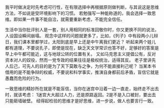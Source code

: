 我平时做决定时先考虑可行性，在有限选择中再根据原则做判断，与其说这是思维方法，不如说是受环境影响下的习惯。
若勉强写一种能称道的，我会选择一致思维。即如果一件事不能自洽，就需要重新考虑，不能完全信任。

生活中当你批评别人是一套，别人用相同的标准回敬你时，你又更换不同的说法，人设国设瞬间崩塌。
观念中这样的问题就更多了，比如，《列子》中有段两小儿辩日，我们课本里都学过，太阳到底是早上还是中午离我们更近？
听起来两个娃儿都有道理，不要说孔子，即使是现在，缺乏天文学常识也答不好，足够好的答案是早上中午都可能近，这与地球公转的位置有关。
又如马克思主义提倡公有，反对资本对人的奴役，然而一党专政的结果往往是极权统治，适得其反。
老子里讲先人后己，可先人的目的是为了天下莫敢与之争，为何不能直接利己呢？
当某本书借用的是不能争辩的权威，不要说和科学事实，推演自身都前后矛盾，盲信它就是愚蠢而危险的行为。

一致思维的精妙所在就是不能盲信，当你在迷宫中沿着一边一直走，始终走不出去时，就该考虑：
1迷宫大大超过人力，还是原路返回。2是不是入口被封，要出去只能砸墙破壁。
经得起检验的思维才是好思维，进一步说，做人也要言行一致。
